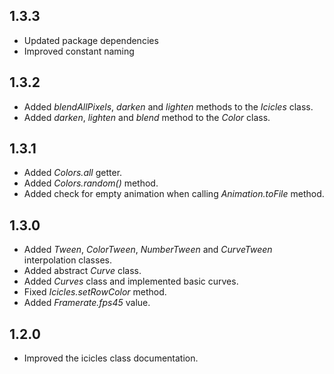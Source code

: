 ## 1.3.3

- Updated package dependencies
- Improved constant naming

## 1.3.2

- Added _blendAllPixels_, _darken_ and _lighten_ methods to the _Icicles_ class.
- Added _darken_, _lighten_ and _blend_ method to the _Color_ class.

## 1.3.1

- Added _Colors.all_ getter.
- Added _Colors.random()_ method.
- Added check for empty animation when calling _Animation.toFile_ method.

## 1.3.0

- Added _Tween_, _ColorTween_, _NumberTween_ and _CurveTween_ interpolation classes.
- Added abstract _Curve_ class.
- Added _Curves_ class and implemented basic curves.
- Fixed _Icicles.setRowColor_ method.
- Added _Framerate.fps45_ value.

## 1.2.0

- Improved the icicles class documentation.
